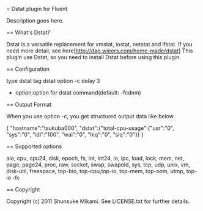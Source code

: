 = Dstat plugin for Fluent

Description goes here.

== What's Dstat?

Dstat is a versatile replacement for vmstat, iostat, netstat and ifstat.
If you need more detail, see here[http://dag.wieers.com/home-made/dstat]
This plugin use Dstat, so you need to install Dstat before using this plugin.

== Configuration

  <source>
    type dstat
    tag dstat
    option -c
    delay 3
  </source>

* option:option for dstat command(default: -fcdnm)

== Output Format

When you use option -c, you get structured output data like below.

  {
  "hostname":"tsukuba000",
  "dstat":{"total-cpu-usage":{"usr":"0",
                              "sys":"0",
                              "idl":"100",
                              "wai":"0",
                              "hiq":"0",
                              "siq":"0"}}
  }

== Supported options

  aio, cpu, cpu24, disk, epoch, fs, int, int24, io, ipc, load, lock, mem, net, page, page24, proc, raw, socket, swap, swapold, sys, tcp, udp, unix, vm, disk-util, freespace, top-bio, top-cpu,top-io, top-mem, top-oom, utmp, top-io -fc

== Copyright

Copyright (c) 2011 Shunsuke Mikami. See LICENSE.txt for
further details.

